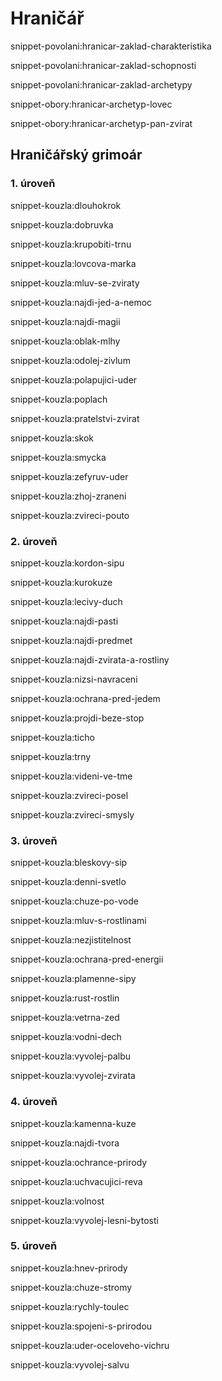# Hraničář


snippet-povolani:hranicar-zaklad-charakteristika


snippet-povolani:hranicar-zaklad-schopnosti


snippet-povolani:hranicar-zaklad-archetypy




snippet-obory:hranicar-archetyp-lovec


snippet-obory:hranicar-archetyp-pan-zvirat


## Hraničářský grimoár

### 1. úroveň

snippet-kouzla:dlouhokrok

snippet-kouzla:dobruvka

snippet-kouzla:krupobiti-trnu

snippet-kouzla:lovcova-marka

snippet-kouzla:mluv-se-zviraty

snippet-kouzla:najdi-jed-a-nemoc

snippet-kouzla:najdi-magii

snippet-kouzla:oblak-mlhy

snippet-kouzla:odolej-zivlum

snippet-kouzla:polapujici-uder

snippet-kouzla:poplach

snippet-kouzla:pratelstvi-zvirat

snippet-kouzla:skok

snippet-kouzla:smycka

snippet-kouzla:zefyruv-uder

snippet-kouzla:zhoj-zraneni

snippet-kouzla:zvireci-pouto

### 2. úroveň

snippet-kouzla:kordon-sipu

snippet-kouzla:kurokuze

snippet-kouzla:lecivy-duch

snippet-kouzla:najdi-pasti

snippet-kouzla:najdi-predmet

snippet-kouzla:najdi-zvirata-a-rostliny

snippet-kouzla:nizsi-navraceni

snippet-kouzla:ochrana-pred-jedem

snippet-kouzla:projdi-beze-stop

snippet-kouzla:ticho

snippet-kouzla:trny

snippet-kouzla:videni-ve-tme

snippet-kouzla:zvireci-posel

snippet-kouzla:zvireci-smysly

### 3. úroveň

snippet-kouzla:bleskovy-sip

snippet-kouzla:denni-svetlo

snippet-kouzla:chuze-po-vode

snippet-kouzla:mluv-s-rostlinami

snippet-kouzla:nezjistitelnost

snippet-kouzla:ochrana-pred-energii

snippet-kouzla:plamenne-sipy

snippet-kouzla:rust-rostlin

snippet-kouzla:vetrna-zed

snippet-kouzla:vodni-dech

snippet-kouzla:vyvolej-palbu

snippet-kouzla:vyvolej-zvirata

### 4. úroveň

snippet-kouzla:kamenna-kuze

snippet-kouzla:najdi-tvora

snippet-kouzla:ochrance-prirody

snippet-kouzla:uchvacujici-reva

snippet-kouzla:volnost

snippet-kouzla:vyvolej-lesni-bytosti

### 5. úroveň

snippet-kouzla:hnev-prirody

snippet-kouzla:chuze-stromy

snippet-kouzla:rychly-toulec

snippet-kouzla:spojeni-s-prirodou

snippet-kouzla:uder-oceloveho-vichru

snippet-kouzla:vyvolej-salvu
<!--stackedit_data:
eyJoaXN0b3J5IjpbLTEyOTg2NTAwMDAsMTAyMzA5NjIyNiwxNj
EyOTg0Mjc4LDczMDk5ODExNl19
-->